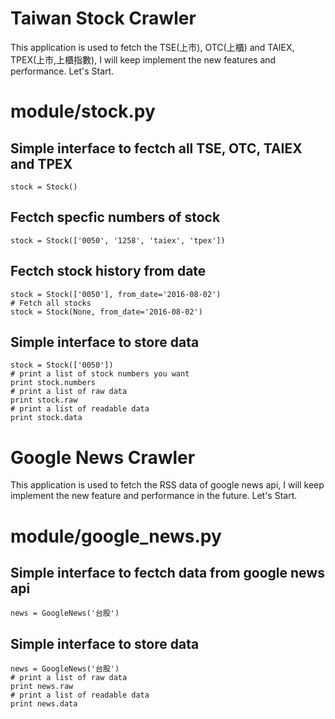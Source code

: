 # Taiwan Stock Crawler

This application is used to fetch the TSE(上市), OTC(上櫃) and TAIEX, TPEX(上市,上櫃指數), I will keep implement the new features and performance. Let's Start.

# module/stock.py
## Simple interface to fectch all TSE, OTC, TAIEX and TPEX
    stock = Stock()

## Fectch specfic numbers of stock
    stock = Stock(['0050', '1258', 'taiex', 'tpex'])

## Fectch stock history from date
    stock = Stock(['0050'], from_date='2016-08-02')
    # Fetch all stocks
    stock = Stock(None, from_date='2016-08-02')


## Simple interface to store data
    stock = Stock(['0050'])
    # print a list of stock numbers you want 
    print stock.numbers
    # print a list of raw data
    print stock.raw
    # print a list of readable data
    print stock.data

# Google News Crawler

This application is used to fetch the RSS data of google news api, I will keep implement the new feature and performance in the future. Let's Start.

# module/google_news.py
## Simple interface to fectch data from google news api
    news = GoogleNews('台股')
  
## Simple interface to store data
    news = GoogleNews('台股')
    # print a list of raw data
    print news.raw
    # print a list of readable data
    print news.data

